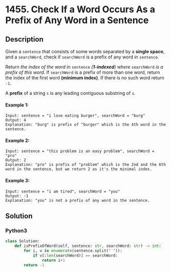 # 1455. Check If a Word Occurs As a Prefix of Any Word in a Sentence

## Description
Given a `sentence` that consists of some words separated by a **single space**, and a `searchWord`, check if `searchWord` is a prefix of any word in `sentence`.

Return *the index of the word in* `sentence` *(**1-indexed**) where* `searchWord` *is a prefix of this word*. If `searchWord` is a prefix of more than one word, return the index of the first word **(minimum index)**. If there is no such word return `-1`.

A **prefix** of a string `s` is any leading contiguous substring of `s`.

#### Example 1:
```
Input: sentence = "i love eating burger", searchWord = "burg"
Output: 4
Explanation: "burg" is prefix of "burger" which is the 4th word in the sentence.
```

#### Example 2:
```
Input: sentence = "this problem is an easy problem", searchWord = "pro"
Output: 2
Explanation: "pro" is prefix of "problem" which is the 2nd and the 6th word in the sentence, but we return 2 as it's the minimal index.
```

#### Example 3:
```
Input: sentence = "i am tired", searchWord = "you"
Output: -1
Explanation: "you" is not a prefix of any word in the sentence.
```


## Solution

### Python3
```python
class Solution:
    def isPrefixOfWord(self, sentence: str, searchWord: str) -> int:
        for i, v in enumerate(sentence.split(" ")):
            if v[:len(searchWord)] == searchWord:
                return i+1
        return -1
```